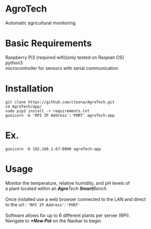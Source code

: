 # AgroTech
Automatic agricultural monitoring.
# Basic Requirements
Raspberry Pi3 (required wifi)(only tested on Raspian OS)
<br>
python3
<br>
microcontroller for sensors with serial communication
# Installation
`git clone https://github.com/ctezna/AgroTech.git`<br>
`cd AgroTech/app/`<br>
`sudo pip3 install -r requirements.txt`<br>
`gunicorn -b 'RPI IP Address':'PORT' agroTech:app`<br>
# Ex.
`gunicorn -b 192.168.1.67:8000 agroTech:app`
# Usage
Monitor the temperature, relative humidity, and pH levels of<br>
a plant located within an <em><b>Agro</b>Tech <b>Smart</b>Bench</em>.<br><br>
Once installed use a web browser connected to the LAN and direct<br>
to the url : `'RPI IP Address':'PORT'`<br><br>
Software allows for up to 6 different plants per server (RPi).<br>
Navigate to <strong><em>+New Pot</em></strong> on the Navbar to begin.
